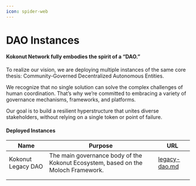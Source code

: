 ```yaml
---
icon: spider-web
---
```


# DAO Instances

#### **Kokonut Network fully embodies the spirit of a “DAO.”**

To realize our vision, we are deploying multiple instances of the same core thesis: Community-Governed Decentralized Autonomous Entities.&#x20;

We recognize that no single solution can solve the complex challenges of human coordination. That’s why we’re committed to embracing a variety of governance mechanisms, frameworks, and platforms.

Our goal is to build a resilient hyperstructure that unites diverse stakeholders, without relying on a single token or point of failure.

#### Deployed Instances

| Name               | Purpose                                                                           | URL                                      |
| ------------------ | --------------------------------------------------------------------------------- | ---------------------------------------- |
| Kokonut Legacy DAO | The main governance body of the Kokonut Ecosystem, based on the Moloch Framework. | [legacy-dao.md](legacy-dao.md "mention") |
|                    |                                                                                   |                                          |
|                    |                                                                                   |                                          |
